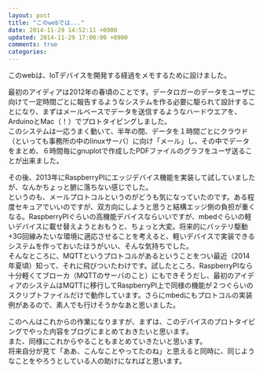```yaml
---
layout: post
title: "このwebでは..."
date: 2014-11-29 14:52:11 +0900
updated: 2014-11-29 17:00:00 +0900
comments: true
categories: 
---
```



このwebは、IoTデバイスを開発する経過をメモするために設けました。

最初のアイディアは2012年の春頃のことです。データロガーのデータをユーザに向けて一定時間ごとに報告するようなシステムを作る必要に駆られて設計することになり、<!-- more -->まずはメールベースでデータを送信するようなハードウエアを、ArduinoとMac（！）でプロトタイピングしました。  
このシステムは一応うまく動いて、半年の間、データを１時間ごとにクラウド（といっても事務所の中のlinuxサーバ）に向け「メール」し、その中でデータをまとめ、６時間毎にgnuplotで作成したPDFファイルのグラフをユーザ送ることが出来ました。

その後、2013年にRaspberryPIにエッジデバイス機能を実装して試していましたが、なんかちょっと腑に落ちない感じでした。  
というのも、メールプロトコルというのがどうも気になっていたのです。ある程度セキュアでいいのですが、双方向にしようと思うと結構エッジ側の負担が重くなる。RaspberryPIぐらいの高機能デバイスならいいですが、mbedぐらいの軽いデバイスに載せ替えようとおもうと、ちょっと大変。将来的にバッテリ駆動+3G回線みたいな環境に適応させることを考えると、軽いデバイスで実装できるシステムを作っておいたほうがいい、そんな気持ちでした。  
そんなところに、MQTTというプロトコルがあるということをつい最近（2014年夏頃）知って、それに飛びついたわけです。試したところ、RaspberryPIなら十分軽くてブローカ（MQTTのサーバのこと）にもできそうだし、最初のアイディアのシステムはMQTTに移行してRaspberryPI上で同様の機能が２つぐらいのスクリプトファイルだけで動作しています。さらにmbedにもプロトコルの実装例があるので、素人でも行けそうかなあと思いました。

このへんはこれからの作業になりますが、まずは、このデバイスのプロトタイピングでやった内容をブログにまとめておきたいと思います。  
また、同様にこれからやることもまとめていきたいと思います。  
将来自分が見て「ああ、こんなことやってたのね」と思えると同時に、同じようなことをやろうとしている人の助けになればと思います。


